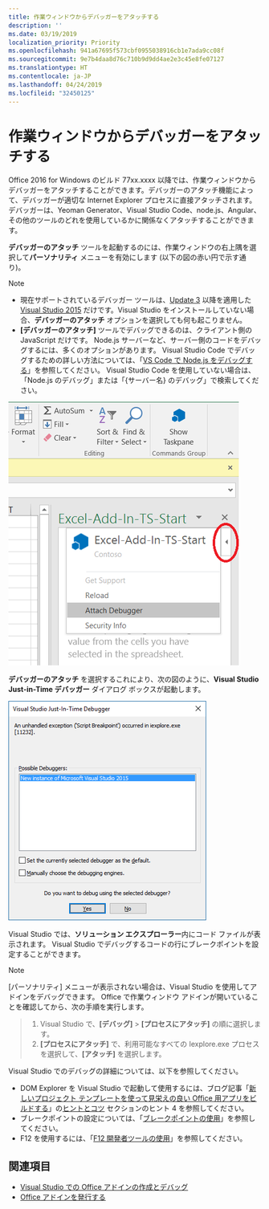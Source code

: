 ```yaml
---
title: 作業ウィンドウからデバッガーをアタッチする
description: ''
ms.date: 03/19/2019
localization_priority: Priority
ms.openlocfilehash: 941a67695f573cbf0955038916cb1e7ada9cc08f
ms.sourcegitcommit: 9e7b4daa8d76c710b9d9dd4ae2e3c45e8fe07127
ms.translationtype: HT
ms.contentlocale: ja-JP
ms.lasthandoff: 04/24/2019
ms.locfileid: "32450125"
---
```

# <a name="attach-a-debugger-from-the-task-pane"></a>作業ウィンドウからデバッガーをアタッチする

Office 2016 for Windows のビルド 77xx.xxxx 以降では、作業ウィンドウからデバッガーをアタッチすることができます。デバッガーのアタッチ機能によって、デバッガーが適切な Internet Explorer プロセスに直接アタッチされます。デバッガーは、Yeoman Generator、Visual Studio Code、node.js、Angular、その他のツールのどれを使用しているかに関係なくアタッチすることができます。 

**デバッガーのアタッチ** ツールを起動するのには、作業ウィンドウの右上隅を選択して**パーソナリティ** メニューを有効にします (以下の図の赤い円で示す通り)。   

> [!NOTE]
> - 現在サポートされているデバッガー ツールは、[Update 3](https://msdn.microsoft.com/library/mt752379.aspx) 以降を適用した [Visual Studio 2015](https://www.visualstudio.com/downloads/) だけです。Visual Studio をインストールしていない場合、**デバッガーのアタッチ** オプションを選択しても何も起こりません。   
> - **[デバッガーのアタッチ]** ツールでデバッグできるのは、クライアント側の JavaScript だけです。 Node.js サーバーなど、サーバー側のコードをデバッグするには、多くのオプションがあります。 Visual Studio Code でデバッグするための詳しい方法については、「[VS Code で Node.js をデバッグする](https://code.visualstudio.com/docs/nodejs/nodejs-debugging)」を参照してください。 Visual Studio Code を使用していない場合は、「Node.js のデバッグ」または「{サーバー名} のデバッグ」で検索してください。

![[デバッガーのアタッチ] メニューのスクリーンショット](../images/attach-debugger.png)

**デバッガーのアタッチ** を選択するこれにより、次の図のように、**Visual Studio Just-in-Time デバッガー** ダイアログ ボックスが起動します。 

![Visual Studio JIT デバッガー ダイアログのスクリーンショット](../images/visual-studio-debugger.png)

Visual Studio では、**ソリューション エクスプローラー**内にコード ファイルが表示されます。   Visual Studio でデバッグするコードの行にブレークポイントを設定することができます。

> [!NOTE]
> [パーソナリティ] メニューが表示されない場合は、Visual Studio を使用してアドインをデバッグできます。 Office で作業ウィンドウ アドインが開いていることを確認してから、次の手順を実行します。

> 1. Visual Studio で、**[デバッグ]** > **[プロセスにアタッチ]** の順に選択します。
> 2. **[プロセスにアタッチ]** で、利用可能なすべての Iexplore.exe プロセスを選択して、**[アタッチ]** を選択します。

Visual Studio でのデバッグの詳細については、以下を参照してください。

-   DOM Explorer を Visual Studio で起動して使用するには、ブログ記事「[新しいプロジェクト テンプレートを使って見栄えの良い Office 用アプリをビルドする](https://blogs.msdn.microsoft.com/officeapps/2013/04/16/building-great-looking-apps-for-office-using-the-new-project-templates)」の[ヒントとコツ](https://blogs.msdn.microsoft.com/officeapps/2013/04/16/building-great-looking-apps-for-office-using-the-new-project-templates/#tips_tricks) セクションのヒント 4 を参照してください。
-   ブレークポイントの設定については、「[ブレークポイントの使用](/visualstudio/debugger/using-breakpoints?view=vs-2015)」を参照してください。
-   F12 を使用するには、「[F12 開発者ツールの使用](/previous-versions/windows/internet-explorer/ie-developer/samples/bg182326(v=vs.85))」を参照してください。

## <a name="see-also"></a>関連項目

- [Visual Studio での Office アドインの作成とデバッグ](../develop/create-and-debug-office-add-ins-in-visual-studio.md)
- [Office アドインを発行する](../publish/publish.md)

